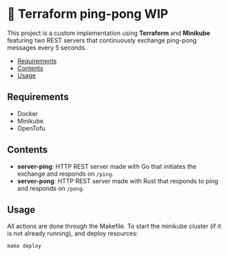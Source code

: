 # 🏓 Terraform ping-pong WIP

This project is a custom implementation using **Terraform** and **Minikube**
featuring two REST servers that continuously exchange ping-pong messages every
5 seconds.

- [Requirements](#requirements)
- [Contents](#contents)
- [Usage](#usage)

## Requirements

- Docker
- Minikube
- OpenTofu

## Contents

- **server-ping**: HTTP REST server made with Go that initiates the exchange
  and responds on `/ping`.
- **server-pong**: HTTP REST server made with Rust that responds to ping
  and responds on `/pong`.

## Usage

All actions are done through the Makefile. To start the minikube cluster (if
it is not already running), and deploy resources:

```console
make deploy
```
